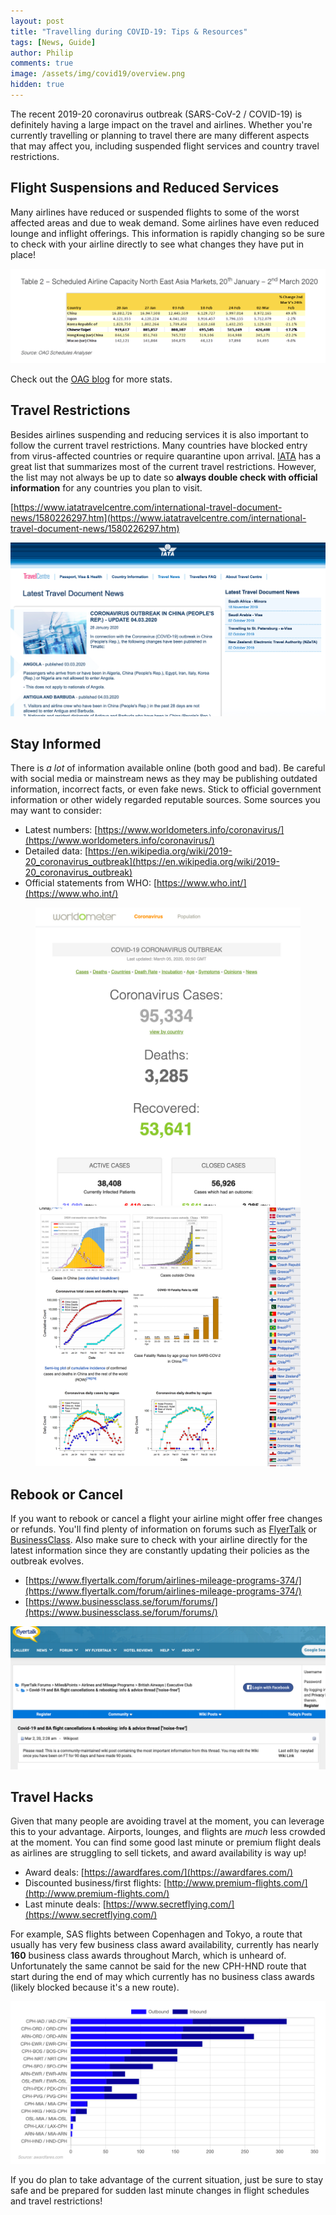 ```yaml
---
layout: post
title: "Travelling during COVID-19: Tips & Resources"
tags: [News, Guide]
author: Philip
comments: true
image: /assets/img/covid19/overview.png
hidden: true
---
```


The recent 2019-20 coronavirus outbreak (SARS-CoV-2 / COVID-19) is definitely having a large impact on the travel and airlines. Whether you're currently travelling or planning to travel there are many different aspects that may affect you, including suspended flight services and country travel restrictions.

## Flight Suspensions and Reduced Services
Many airlines have reduced or suspended flights to some of the worst affected areas and due to weak demand. Some airlines have even reduced lounge and inflight offerings. This information is rapidly changing so be sure to check with your airline directly to see what changes they have put in place!

<a href="https://www.oag.com/blog/chinese-capacity-recovers">
  <img src="/assets/img/covid19/capacity.png" />
</a>

Check out the [OAG blog](https://www.oag.com/blog/chinese-capacity-recovers) for more stats.

## Travel Restrictions
Besides airlines suspending and reducing services it is also important to follow the current travel restrictions. Many countries have blocked entry from virus-affected countries or require quarantine upon arrival. [IATA](https://www.iatatravelcentre.com/international-travel-document-news/1580226297.htm) has a great list that summarizes most of the current travel restrictions. However, the list may not always be up to date so **always double check with official information** for any countries you plan to visit.

[https://www.iatatravelcentre.com/international-travel-document-news/1580226297.htm](https://www.iatatravelcentre.com/international-travel-document-news/1580226297.htm)

<a href="https://www.iatatravelcentre.com/international-travel-document-news/1580226297.htm">
  <img src="/assets/img/covid19/iata.png" />
</a>

## Stay Informed
There is _a lot_ of information available online (both good and bad). Be careful with social media or mainstream news as they may be publishing outdated information, incorrect facts, or even fake news. Stick to official government information or other widely regarded reputable sources. Some sources you may want to consider:

* Latest numbers: [https://www.worldometers.info/coronavirus/](https://www.worldometers.info/coronavirus/)
* Detailed data: [https://en.wikipedia.org/wiki/2019-20_coronavirus_outbreak](https://en.wikipedia.org/wiki/2019-20_coronavirus_outbreak)
* Official statements from WHO: [https://www.who.int/](https://www.who.int/)

<figure>
<a href="https://www.worldometers.info/coronavirus/">
  <img src="/assets/img/covid19/worldometer.png" class="half" />
</a>
<a href="https://en.wikipedia.org/wiki/2019-20_coronavirus_outbreak">
  <img src="/assets/img/covid19/wiki.png" class="half" />
</a>
</figure>

## Rebook or Cancel
If you want to rebook or cancel a flight your airline might offer free changes or refunds. You'll find plenty of information on forums such as [FlyerTalk](https://www.flyertalk.com/forum/airlines-mileage-programs-374/) or [BusinessClass](https://www.businessclass.se/forum/forums/). Also make sure to check with your airline directly for the latest information since they are constantly updating their policies as the outbreak evolves.

* [https://www.flyertalk.com/forum/airlines-mileage-programs-374/](https://www.flyertalk.com/forum/airlines-mileage-programs-374/)
* [https://www.businessclass.se/forum/forums/](https://www.businessclass.se/forum/forums/)

<img src="/assets/img/covid19/flyertalk.png" />

## Travel Hacks
Given that many people are avoiding travel at the moment, you can leverage this to your advantage. Airports, lounges, and flights are *much* less crowded at the moment. You can find some good last minute or premium flight deals as airlines are struggling to sell tickets, and award availability is way up!

* Award deals: [https://awardfares.com/](https://awardfares.com/)
* Discounted business/first flights: [http://www.premium-flights.com/](http://www.premium-flights.com/)
* Last minute deals: [https://www.secretflying.com/](https://www.secretflying.com/)

For example, SAS flights between Copenhagen and Tokyo, a route that usually has very few business class award availability, currently has nearly **160** business class awards throughout March, which is unheard of. Unfortunately the same cannot be said for the new CPH-HND route that start during the end of may which currently has no business class awards (likely blocked because it's a new route).

<a href="https://awardfares.com/search?CPH,NRT,HND.CPH,NRT,HND.;c:business">
  <img src="/assets/img/covid19/awards.png" />
</a>

If you do plan to take advantage of the current situation, just be sure to stay safe and be prepared for sudden last minute changes in flight schedules and travel restrictions!
